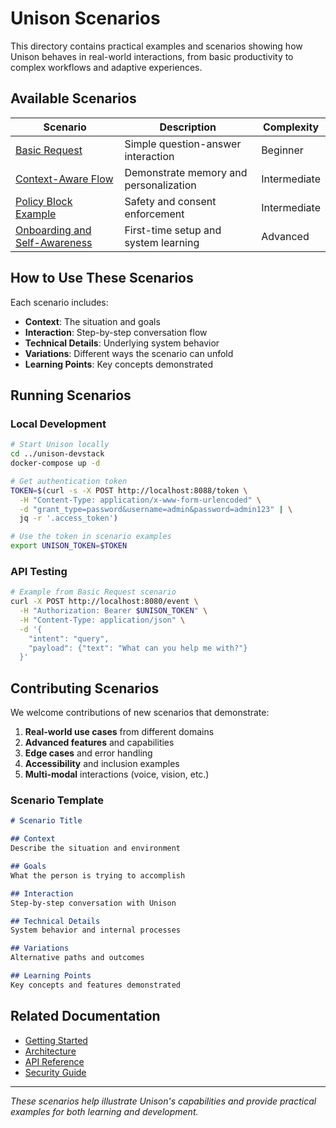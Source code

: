 # Unison Scenarios

This directory contains practical examples and scenarios showing how Unison behaves in real-world interactions, from basic productivity to complex workflows and adaptive experiences.

## Available Scenarios

| Scenario | Description | Complexity |
|----------|-------------|------------|
| [Basic Request](01-basic-request.md) | Simple question-answer interaction | Beginner |
| [Context-Aware Flow](02-context-aware-flow.md) | Demonstrate memory and personalization | Intermediate |
| [Policy Block Example](03-policy-block-example.md) | Safety and consent enforcement | Intermediate |
| [Onboarding and Self-Awareness](04-onboarding-and-self-awareness.md) | First-time setup and system learning | Advanced |

## How to Use These Scenarios

Each scenario includes:
- **Context**: The situation and goals
- **Interaction**: Step-by-step conversation flow
- **Technical Details**: Underlying system behavior
- **Variations**: Different ways the scenario can unfold
- **Learning Points**: Key concepts demonstrated

## Running Scenarios

### Local Development
```bash
# Start Unison locally
cd ../unison-devstack
docker-compose up -d

# Get authentication token
TOKEN=$(curl -s -X POST http://localhost:8088/token \
  -H "Content-Type: application/x-www-form-urlencoded" \
  -d "grant_type=password&username=admin&password=admin123" | \
  jq -r '.access_token')

# Use the token in scenario examples
export UNISON_TOKEN=$TOKEN
```

### API Testing
```bash
# Example from Basic Request scenario
curl -X POST http://localhost:8080/event \
  -H "Authorization: Bearer $UNISON_TOKEN" \
  -H "Content-Type: application/json" \
  -d '{
    "intent": "query",
    "payload": {"text": "What can you help me with?"}
  }'
```

## Contributing Scenarios

We welcome contributions of new scenarios that demonstrate:

1. **Real-world use cases** from different domains
2. **Advanced features** and capabilities
3. **Edge cases** and error handling
4. **Accessibility** and inclusion examples
5. **Multi-modal** interactions (voice, vision, etc.)

### Scenario Template

```markdown
# Scenario Title

## Context
Describe the situation and environment

## Goals
What the person is trying to accomplish

## Interaction
Step-by-step conversation with Unison

## Technical Details
System behavior and internal processes

## Variations
Alternative paths and outcomes

## Learning Points
Key concepts and features demonstrated
```

## Related Documentation

- [Getting Started](../people/getting-started.md)
- [Architecture](../developer/architecture.md)
- [API Reference](../developer/api-reference/README.md)
- [Security Guide](../operations/security.md)

---

*These scenarios help illustrate Unison's capabilities and provide practical examples for both learning and development.*
